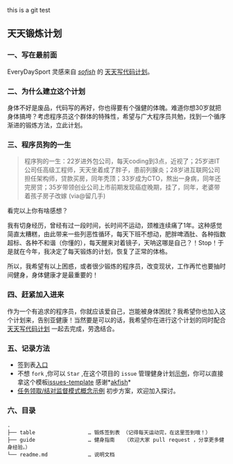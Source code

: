 this is a git test
## 天天锻炼计划

### 一、写在最前面

EveryDaySport 灵感来自 *[sofish](https://www.github.com/sofish)* 的 [天天写代码计划](https://github.com/sofish/everyday)。

### 二、为什么建立这个计划


身体不好是废品，代码写的再好，你也得要有个强健的体魄。难道你想30岁就把身体搞垮？考虑程序员这个群体的特殊性，希望与广大程序员共勉，找到一个循序渐进的锻炼方法，立此计划。

### 三、程序员狗的一生


>程序狗的一生：22岁进外包公司，每天coding到3点，近视了；25岁进IT公司任高级工程师，天天坐着成了胖子，患前列腺炎；28岁进互联网公司担任架构师，贷款买房，同年秃顶；33岁成为CTO，熬出一身病，同年还完房贷；35岁带领创业公司上市前期发现癌症晚期，挂了，同年，老婆带着孩子房子改嫁 (via@留几手)

看完以上你有啥感想？

我有切身经历，曾经有过一段时间，长时间不运动，颈椎连续痛了1年。这种感觉简直太糟糕，由此带来一些列恶性循环，每天下班不想动，肥胖啤酒肚、各种指数超标、各种不和谐（你懂的），每天醒来对着镜子，天呐这哪是自己？！Stop！于是就在今年，我决定了每天锻炼的计划，恢复了正常的体格。

所以，我希望有以上困惑，或者很少锻炼的程序员，改变现状，工作再忙也要抽时间健身，身体健康才是最重要的！

### 四、赶紧加入进来

作为一个有追求的程序员，你就应该爱自己，岂能被身体困扰？我希望你也加入这个计划来，告别亚健康！当然要是可以的话，我希望你在进行这个计划的同时配合 [天天写代码计划](https://github.com/sofish/everyday) 一起去完成，劳逸结合。

### 五、记录方法

* 签到表[入口](/table)
* 不想 `fork` ,你可以 `Star` ,在这个项目的 `issue` 管理健身计划[示例](https://github.com/hoosin/EveryDaySport/issues/1)，你可以直接拿这个模板[issues-template](/table/issues-template/readme.md)  感谢*[akfish](https://github.com/akfish)* 
* [任务领取/结对监督模式概念示例](https://github.com/hoosin/EveryDaySport/issues/2) 初步方案，欢迎加入探讨。


### 六、目录

```
.
├── table                 … 锻炼签到表 （记得每天运动完，在这里签到哦！）
├── guide                 … 健身指南   （欢迎大家 pull request ，分享更多健身经验。）
└── readme.md             … 说明文档
```

